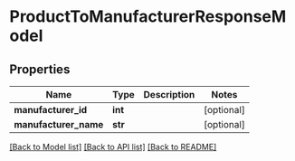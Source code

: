 # ProductToManufacturerResponseModel

## Properties
Name | Type | Description | Notes
------------ | ------------- | ------------- | -------------
**manufacturer_id** | **int** |  | [optional] 
**manufacturer_name** | **str** |  | [optional] 

[[Back to Model list]](../README.md#documentation-for-models) [[Back to API list]](../README.md#documentation-for-api-endpoints) [[Back to README]](../README.md)


